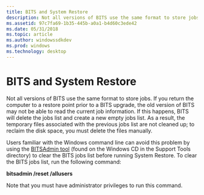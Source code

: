 ```yaml
---
title: BITS and System Restore
description: Not all versions of BITS use the same format to store jobs.
ms.assetid: 97c7fa69-1b35-445b-a0a1-b4d60c3ede42
ms.date: 05/31/2018
ms.topic: article
ms.author: windowssdkdev
ms.prod: windows
ms.technology: desktop
---
```


# BITS and System Restore

Not all versions of BITS use the same format to store jobs. If you return the computer to a restore point prior to a BITS upgrade, the old version of BITS may not be able to read the current job information. If this happens, BITS will delete the jobs list and create a new empty jobs list. As a result, the temporary files associated with the previous jobs list are not cleaned up; to reclaim the disk space, you must delete the files manually.

Users familiar with the Windows command line can avoid this problem by using the [BITSAdmin tool](bitsadmin-tool.md) (found on the Windows CD in the Support Tools directory) to clear the BITS jobs list before running System Restore. To clear the BITS jobs list, run the following command:

**bitsadmin /reset /allusers**

Note that you must have administrator privileges to run this command.

 

 




